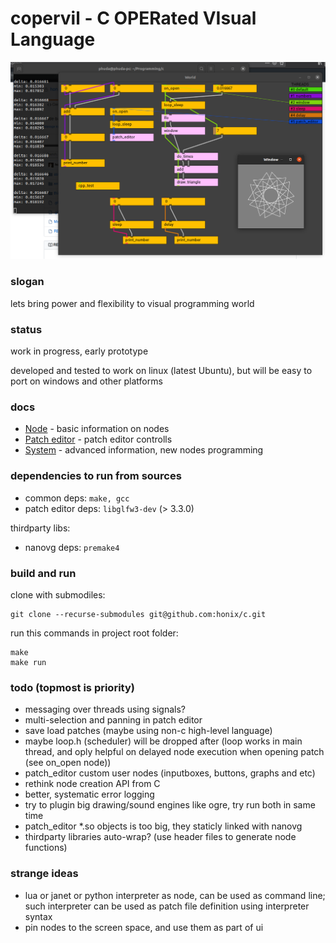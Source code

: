 # copervil - C OPERated VIsual Language

![](docs/Screenshot.png)

### slogan
lets bring power and flexibility to visual programming world

### status
work in progress, early prototype

developed and tested to work on linux (latest Ubuntu), but will be easy to port on windows and other platforms

### docs
- [Node](docs/Node.md) - basic information on nodes
- [Patch editor](docs/Patch%20editor.md) - patch editor controlls
- [System](docs/System.md) - advanced information, new nodes programming

### dependencies to run from sources

- common deps: ```make, gcc```
- patch editor deps: ```libglfw3-dev``` (> 3.3.0)

thirdparty libs:
- nanovg deps: ```premake4```

### build and run
clone with submodiles:
```
git clone --recurse-submodules git@github.com:honix/c.git
```
run this commands in project root folder:
```
make
make run
```

### todo (topmost is priority)
- messaging over threads using signals?
- multi-selection and panning in patch editor
- save load patches (maybe using non-c high-level language)
- maybe loop.h (scheduler) will be dropped after (loop works in main thread, and oply helpful on delayed node execution when opening patch (see on_open node))
- patch_editor custom user nodes (inputboxes, buttons, graphs and etc)
- rethink node creation API from C
- better, systematic error logging
- try to plugin big drawing/sound engines like ogre, try run both in same time
- patch_editor *.so objects is too big, they staticly linked with nanovg
- thirdparty libraries auto-wrap? (use header files to generate node functions)

### strange ideas
- lua or janet or python interpreter as node, can be used as command line; such interpreter can be used as patch file definition using interpreter syntax
- pin nodes to the screen space, and use them as part of ui
